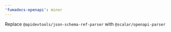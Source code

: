 ```yaml
---
'fumadocs-openapi': minor
---
```


Replace `@apidevtools/json-schema-ref-parser` with `@scalar/openapi-parser`
